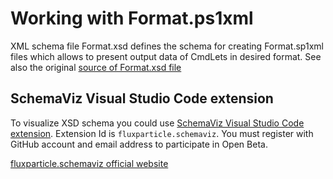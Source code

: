 # Working with Format.ps1xml

XML schema file Format.xsd defines the schema for creating Format.sp1xml files which allows to present output data of CmdLets in desired format.
See also the original [source of Format.xsd file](https://github.com/PowerShell/PowerShell/blob/master/src/Schemas/Format.xsd)

## SchemaViz Visual Studio Code extension

To visualize XSD schema you could use [SchemaViz Visual Studio Code extension](https://marketplace.visualstudio.com/items?itemName=fluxparticle.schemaviz). Extension Id is `fluxparticle.schemaviz`.
You must register with GitHub account and email address to participate in Open Beta.

[fluxparticle.schemaviz official website](https://www.fluxparticle.com/xsdvisualizer/)
